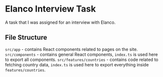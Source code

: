 # Elanco Interview Task

A task that I was assigned for an interview with Elanco.

## File Structure

`src/app` - contains React components related to pages on the site.
`src/components` - contains general React components, `index.ts` is used here to export all components.
`src/features/countries` - contains code related to fetching country data, `index.ts` is used here to export everything inside `features/countries`.
